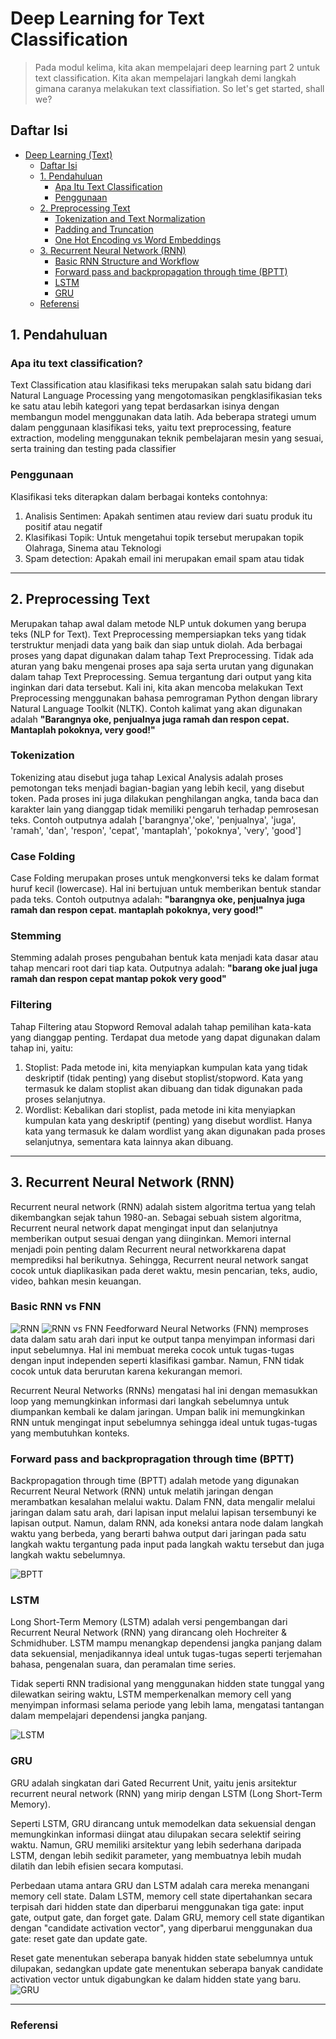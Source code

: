 # Deep Learning for Text Classification

> Pada modul kelima, kita akan mempelajari deep learning part 2 untuk text classification. Kita akan mempelajari langkah demi langkah gimana caranya melakukan text classifiation. So let's get started, shall we?

## Daftar Isi

- [Deep Learning (Text)](#deep-learning-text-classification)
  - [Daftar Isi](#daftar-isi)
  - [1. Pendahuluan](#1-pendahuluan)
    - [Apa Itu Text Classification](#apa-itu-text-classification)
    - [Penggunaan](#penggunaan)
  - [2. Preprocessing Text](#2-preprocessing-text)
    - [Tokenization and Text Normalization](#tokenization-normalization)
    - [Padding and Truncation](#padding-truncate)
    - [One Hot Encoding vs Word Embeddings](#Encoding-Embeding)
  - [3. Recurrent Neural Network (RNN)](#3-recurrent-neural-network-rnn)
    - [Basic RNN Structure and Workflow](#basic-rnn)
    - [Forward pass and backpropagation through time (BPTT)](#BPTT)
    - [LSTM](#lstm)
    - [GRU](#gru)
  - [Referensi](#referensi)

## 1. Pendahuluan
### Apa itu text classification?
Text Classification atau klasifikasi teks merupakan salah satu bidang dari 
Natural Language Processing yang mengotomasikan pengklasifikasian teks ke satu 
atau lebih kategori yang tepat berdasarkan isinya dengan membangun model 
menggunakan data latih. Ada beberapa strategi umum dalam penggunaan klasifikasi teks, yaitu text preprocessing, feature extraction, modeling menggunakan teknik pembelajaran mesin yang sesuai, serta training dan testing pada classifier

### Penggunaan

Klasifikasi teks diterapkan dalam berbagai konteks contohnya:
1. Analisis Sentimen: Apakah sentimen atau review dari suatu produk itu positif atau negatif
2. Klasifikasi Topik: Untuk mengetahui topik tersebut merupakan topik Olahraga, Sinema atau Teknologi
3. Spam detection: Apakah email ini merupakan email spam atau tidak

---
## 2. Preprocessing Text
Merupakan tahap awal dalam metode NLP untuk dokumen yang berupa teks (NLP for Text). Text Preprocessing mempersiapkan teks yang tidak terstruktur menjadi data yang baik dan siap untuk diolah. Ada berbagai proses yang dapat digunakan dalam tahap Text Preprocessing. Tidak ada aturan yang baku mengenai proses apa saja serta urutan yang digunakan dalam tahap Text Preprocessing. Semua tergantung dari output yang kita inginkan dari data tersebut. Kali ini, kita akan mencoba melakukan Text Preprocessing menggunakan bahasa pemrograman Python dengan library Natural Language Toolkit (NLTK). Contoh kalimat yang akan digunakan adalah **"Barangnya oke, penjualnya juga ramah dan respon cepat. Mantaplah pokoknya, very good!"**
### Tokenization 
Tokenizing atau disebut juga tahap Lexical Analysis adalah proses pemotongan teks menjadi bagian-bagian yang lebih kecil, yang disebut token. Pada proses ini juga dilakukan penghilangan angka, tanda baca dan karakter lain yang dianggap tidak memiliki pengaruh terhadap pemrosesan teks. Contoh outputnya adalah ['barangnya','oke', 'penjualnya', 'juga', 'ramah', 'dan', 'respon', 'cepat', 'mantaplah', 'pokoknya', 'very', 'good']
### Case Folding
Case Folding merupakan proses untuk mengkonversi teks ke dalam format huruf kecil (lowercase). Hal ini bertujuan untuk memberikan bentuk standar pada teks. Contoh outputnya adalah: **"barangnya oke, penjualnya juga ramah dan respon cepat. mantaplah pokoknya, very good!"**
### Stemming
Stemming adalah proses pengubahan bentuk kata menjadi kata dasar atau tahap mencari root dari tiap kata. Outputnya adalah: **"barang oke jual juga ramah dan respon cepat mantap pokok very good"**
### Filtering

Tahap Filtering atau Stopword Removal adalah tahap pemilihan kata-kata yang dianggap penting. Terdapat dua metode yang dapat digunakan dalam tahap ini, yaitu: 
1. Stoplist:
Pada metode ini, kita menyiapkan kumpulan kata yang tidak deskriptif (tidak penting) yang disebut stoplist/stopword. Kata yang termasuk ke dalam stoplist akan dibuang dan tidak digunakan pada proses selanjutnya.
2. Wordlist:
Kebalikan dari stoplist, pada metode ini kita menyiapkan kumpulan kata yang deskriptif (penting) yang disebut wordlist. Hanya kata yang termasuk ke dalam wordlist yang akan digunakan pada proses selanjutnya, sementara kata lainnya akan dibuang.


---
## 3. Recurrent Neural Network (RNN)
Recurrent neural network (RNN) adalah sistem algoritma tertua yang telah dikembangkan sejak tahun 1980-an. Sebagai sebuah sistem algoritma, Recurrent neural network dapat mengingat input dan selanjutnya memberikan output sesuai dengan yang diinginkan. Memori internal menjadi poin penting dalam Recurrent neural networkkarena dapat memprediksi hal berikutnya. Sehingga, Recurrent neural network sangat cocok untuk diaplikasikan pada deret waktu, mesin pencarian, teks, audio, video, bahkan mesin keuangan.

### Basic RNN vs FNN
![RNN](./images/rnn.jpg)
![RNN vs FNN](./images/RNN-vs-FNN-660.png)
Feedforward Neural Networks (FNN) memproses data dalam satu arah dari input ke output tanpa menyimpan informasi dari input sebelumnya. Hal ini membuat mereka cocok untuk tugas-tugas dengan input independen seperti klasifikasi gambar. Namun, FNN tidak cocok untuk data berurutan karena kekurangan memori.

Recurrent Neural Networks (RNNs) mengatasi hal ini dengan memasukkan loop yang memungkinkan informasi dari langkah sebelumnya untuk diumpankan kembali ke dalam jaringan. Umpan balik ini memungkinkan RNN untuk mengingat input sebelumnya sehingga ideal untuk tugas-tugas yang membutuhkan konteks.

### Forward pass and backpropragation through time (BPTT)

Backpropagation through time (BPTT) adalah metode yang digunakan Recurrent Neural Network (RNN) untuk melatih jaringan dengan merambatkan kesalahan melalui waktu. Dalam FNN, data mengalir melalui jaringan dalam satu arah, dari lapisan input melalui lapisan tersembunyi ke lapisan output. Namun, dalam RNN, ada koneksi antara node dalam langkah waktu yang berbeda, yang berarti bahwa output dari jaringan pada satu langkah waktu tergantung pada input pada langkah waktu tersebut dan juga langkah waktu sebelumnya.

![BPTT](./images/image.png)

### LSTM
Long Short-Term Memory (LSTM) adalah versi pengembangan dari Recurrent Neural Network (RNN) yang dirancang oleh Hochreiter & Schmidhuber. LSTM mampu menangkap dependensi jangka panjang dalam data sekuensial, menjadikannya ideal untuk tugas-tugas seperti terjemahan bahasa, pengenalan suara, dan peramalan time series.

Tidak seperti RNN tradisional yang menggunakan hidden state tunggal yang dilewatkan seiring waktu, LSTM memperkenalkan memory cell yang menyimpan informasi selama periode yang lebih lama, mengatasi tantangan dalam mempelajari dependensi jangka panjang.


![LSTM](./images/LSTM.jpg)

### GRU
GRU adalah singkatan dari Gated Recurrent Unit, yaitu jenis arsitektur recurrent neural network (RNN) yang mirip dengan LSTM (Long Short-Term Memory).

Seperti LSTM, GRU dirancang untuk memodelkan data sekuensial dengan memungkinkan informasi diingat atau dilupakan secara selektif seiring waktu. Namun, GRU memiliki arsitektur yang lebih sederhana daripada LSTM, dengan lebih sedikit parameter, yang membuatnya lebih mudah dilatih dan lebih efisien secara komputasi.

Perbedaan utama antara GRU dan LSTM adalah cara mereka menangani memory cell state. Dalam LSTM, memory cell state dipertahankan secara terpisah dari hidden state dan diperbarui menggunakan tiga gate: input gate, output gate, dan forget gate. Dalam GRU, memory cell state digantikan dengan "candidate activation vector", yang diperbarui menggunakan dua gate: reset gate dan update gate.

Reset gate menentukan seberapa banyak hidden state sebelumnya untuk dilupakan, sedangkan update gate menentukan seberapa banyak candidate activation vector untuk digabungkan ke dalam hidden state yang baru.
![GRU](./images/GRU.jpg)

---
### Referensi